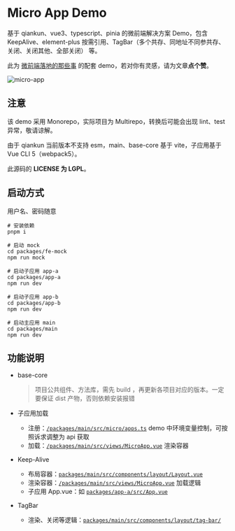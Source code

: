 # Micro App Demo

基于 qiankun、vue3、typescript、pinia 的微前端解决方案 Demo，包含 KeepAlive、element-plus 按需引用、TagBar（多个共存、同地址不同参共存、关闭、关闭其他、全部关闭） 等。

此为 [微前端落地的那些事](https://juejin.cn/post/7065559452908257311#heading-17) 的配套 demo，若对你有灵感，请为文章**点个赞**。

![micro-app](./imgs/micro-app.gif)

## 注意

该 demo 采用 Monorepo，实际项目为 Multirepo，转换后可能会出现 lint、test 异常，敬请谅解。

由于 qiankun 当前版本不支持 esm，main、base-core 基于 vite，子应用基于 Vue CLI 5（webpack5）。

此源码的 **LICENSE 为 LGPL**。

## 启动方式

用户名、密码随意

```shell
# 安装依赖
pnpm i

# 启动 mock
cd packages/fe-mock 
npm run mock

# 启动子应用 app-a
cd packages/app-a 
npm run dev

# 启动子应用 app-b
cd packages/app-b
npm run dev

# 启动主应用 main
cd packages/main 
npm run dev
```

## 功能说明
- base-core
  > 项目公共组件、方法库，需先 build ，再更新各项目对应的版本。一定要保证 dist 产物，否则依赖安装报错

- 子应用加载
  - 注册：[`/packages/main/src/micro/apps.ts`](./packages/main/src/micro/apps.ts) demo 中环境变量控制，可按照诉求调整为 api 获取
  - 加载：[`/packages/main/src/views/MicroApp.vue`](./packages/main/src/views/MicroApp.vue) 渲染容器
- Keep-Alive
  - 布局容器：[`packages/main/src/components/layout/Layout.vue`](./packages/main/src/components/layout/Layout.vue)
  - 渲染容器：[`/packages/main/src/views/MicroApp.vue`](./packages/main/src/views/MicroApp.vue) 加载逻辑
  - 子应用 App.vue：如 [`packages/app-a/src/App.vue`](./packages/app-a/src/App.vue)
- TagBar
  - 渲染、关闭等逻辑：[`packages/main/src/components/layout/tag-bar/`](./packages/main/src/components/layout/tag-bar)
